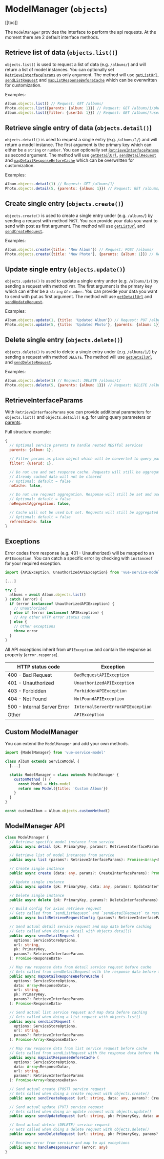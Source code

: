 # ModelManager (`objects`)

[[toc]]

The `ModelManager` provides the interface to perform the api requests. At the moment there are 2 default interface methods.

## Retrieve list of data (`objects.list()`)

`objects.list()` is used to request a list of data (e.g. `/albums/`) and will return a list of model instances.
You can optionally set [`RetrieveInterfaceParams`](#retrieveinterfaceparams) as only argument.
The method will use [`getListUrl`](/guide/service-model.html#urls), [`sendListRequest`](#custom-modelmanager) and [`mapListResponseBeforeCache`](#custom-modelmanager) which can be overwritten for customization.

Examples:
```js
Album.objects.list() // Request: GET /albums/
Photo.objects.list({parents: {album: 1}}) // Request: GET /albums/1/photos/
Album.objects.list({filter: {userId: 1}}) // Request: GET /albums/?userId=1
```

## Retrieve single entry of data (`objects.detail()`)

`objects.detail()` is used to request a single entry (e.g. `/albums/1/`) and will return a model instance.
The first argument is the primary key which can either be a `string` or `number`. You can optionally set [`RetrieveInterfaceParams`](#retrieveinterfaceparams) as second argument.
The method will use [`getDetailUrl`](/guide/service-model.html#urls), [`sendDetailRequest`](#custom-modelmanager) and [`mapDetailResponseBeforeCache`](#custom-modelmanager) which can be overwritten for customization.

Examples:
```js
Album.objects.detail(1) // Request: GET /albums/1/
Photo.objects.detail(5, {parents: {album: 1}}) // Request: GET /albums/1/photos/5/
```

## Create single entry (`objects.create()`)

`objects.create()` is used to create a single entry under (e.g. `/albums/`) by sending a request with method `POST`.
You can provide your data you want to send with post as first argument. The method will use [`getListUrl`](/guide/service-model.html#urls) and [`sendCreateRequest`](#custom-modelmanager).

Examples:
```js
Album.objects.create({title: 'New Album'}) // Request: POST /albums/
Photo.objects.create({title: 'New Photo'}, {parents: {album: 1}}) // Request: POST /albums/1/photos/
```

## Update single entry (`objects.update()`)

`objects.update()` is used to update a single entry under (e.g. `/albums/1/`) by sending a request with method `PUT`.
The first argument is the primary key which can either be a `string` or `number`. You can provide your data you want to send with put as first argument.
The method will use [`getDetailUrl`](/guide/service-model.html#urls) and [`sendUpdateRequest`](#custom-modelmanager).

Examples:
```js
Album.objects.update(1, {title: 'Updated Album'}) // Request: PUT /albums/1/
Photo.objects.update(5, {title: 'Updated Photo'}, {parents: {album: 1}}) // Request: PUT /albums/1/photos/5/
```

## Delete single entry (`objects.delete()`)

`objects.delete()` is used to delete a single entry under (e.g. `/albums/1/`) by sending a request with method `DELETE`.
The method will use [`getDetailUrl`](/guide/service-model.html#urls) and [`sendDeleteRequest`](#custom-modelmanager).

Examples:
```js
Album.objects.delete(1) // Request: DELETE /albums/1/
Photo.objects.delete(5, {parents: {album: 1}}) // Request: DELETE /albums/1/photos/5/
```

## RetrieveInterfaceParams

With `RetrieveInterfaceParams` you can provide additional parameters for `objects.list()` and `objects.detail()` e.g. for using query parameters or [parents](/guide/service-model.html#parents).

Full structure example:
```js
{
  // Optional service parents to handle nested RESTful services
  parents: {album: 1},

  // Filter params as plain object which will be converted to query parameters (params in axios)
  filter: {userId: 1},

  // Do not use and set response cache. Requests will still be aggregated.
  // Already cached data will not be cleared
  // Optional: default = false
  noCache: false,

  // Do not use request aggregation. Response will still be set and used from cache
  // Optional: default = false
  noRequestAggregation: false,

  // Cache will not be used but set. Requests will still be aggregated
  // Optional: default = false
  refreshCache: false
}
```

## Exceptions

Error codes from response (e.g. 401 - Unauthorized) will be mapped to an `APIException`. You can catch a specific error by checking with `instanceof` for your required exception.

```js
import {APIException, UnauthorizedAPIException} from 'vue-service-model'

[...]

try {
  albums = await Album.objects.list()
} catch (error) {
  if (error instanceof UnauthorizedAPIException) {
    // Unauthorized
  } else if (error instanceof APIException) {
    // Any other HTTP error status code
  } else {
    // Other exceptions
    throw error  
  }
}
```

All API exceptions inherit from `APIException` and contain the response as property (`error.response`).

HTTP status code | Exception
---------------- | ------------
400 - Bad Request | `BadRequestAPIException`
401 - Unauthorized | `UnauthorizedAPIException`
403 - Forbidden | `ForbiddenAPIException`
404 - Not Found | `NotFoundAPIException`
500 - Internal Server Error | `InternalServerErrorAPIException`
Other | `APIException`

## Custom ModelManager
  
You can extend the `ModelManager` and add your own methods.
```js
import {ModelManager} from 'vue-service-model'

class Album extends ServiceModel {
  [...]

  static ModelManager = class extends ModelManager {
    customMethod () {
      const Model = this.model
      return new Model({title: 'Custom Album'})
    }
  }
}

const customAlbum = Album.objects.customMethod()
```

## ModelManager API

```typescript
class ModelManager {
  // Retrieve specific model instance from service
  public async detail (pk: PrimaryKey, params?: RetrieveInterfaceParams): Promise<ServiceModel>

  // Retrieve list of model instances from service
  public async list (params?: RetrieveInterfaceParams): Promise<Array<ServiceModel>>

  // Create single instance
  public async create (data: any, params?: CreateInterfaceParams): Promise<any>

  // Update single instance
  public async update (pk: PrimaryKey, data: any, params?: UpdateInterfaceParams): Promise<any>

  // Delete single instance
  public async delete (pk: PrimaryKey, params?: DeleteInterfaceParams): Promise<null>

  // Build config for axios retrieve request
  // Gets called from `sendListRequest` and `sendDetailRequest` to return the request configuration for axios
  public async buildRetrieveRequestConfig (params?: RetrieveInterfaceParams): Promise<any>

  // Send actual detail service request and map data before caching
  // Gets called when doing a detail with objects.detail()
  public async sendDetailRequest (
    options: ServiceStoreOptions,
    url: string,
    pk: PrimaryKey,
    params?: RetrieveInterfaceParams
  ): Promise<ResponseData>

  // Map raw response data from detail service request before cache
  // Gets called from sendDetailRequest with the response data before the data will be cached
  public async mapDetailResponseBeforeCache (
    options: ServiceStoreOptions,
    data: Array<ResponseData>,
    url: string,
    pk: PrimaryKey,
    params?: RetrieveInterfaceParams
  ): Promise<ResponseData>

  // Send actual list service request and map data before caching
  // Gets called when doing a list request with objects.list()
  public async sendListRequest (
    options: ServiceStoreOptions,
    url: string,
    params?: RetrieveInterfaceParams
  ): Promise<Array<ResponseData>>

  // Map raw response data from list service request before cache
  // Gets called from sendListRequest with the response data before the data will be cached
  public async mapListResponseBeforeCache (
    options: ServiceStoreOptions,
    data: Array<ResponseData>,
    url: string,
    params?: RetrieveInterfaceParams
  ): Promise<Array<ResponseData>>

  // Send actual create (POST) service request
  // Gets called when doing a create request with objects.create()
  public async sendCreateRequest (url: string, data: any, params?: CreateInterfaceParams): Promise<any>

  // Send actual update (PUT) service request
  // Gets called when doing an update request with objects.update()
  public async sendUpdateRequest (url: string, pk: PrimaryKey, data: any, params?: UpdateInterfaceParams): Promise<any>

  // Send actual delete (DELETE) service request
  // Gets called when doing a delete request with objects.delete()
  public async sendDeleteRequest (url: string, pk: PrimaryKey, params?: DeleteInterfaceParams): Promise<null>

  // Receive error from service and map to api exceptions
  public async handleResponseError (error: any)
}
```